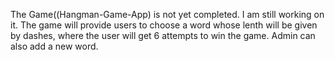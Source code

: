 The Game((Hangman-Game-App) is not yet completed. I am still working on it.
The game will provide users to choose a word whose lenth will be given by dashes, where the user will get 6 attempts to win the game. 
Admin can also add a new word.

